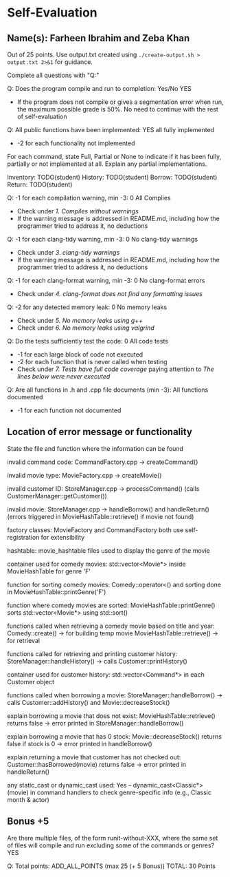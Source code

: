 # Self-Evaluation

## Name(s): Farheen Ibrahim and Zeba Khan

Out of 25 points. Use output.txt created using 
`./create-output.sh > output.txt 2>&1` for guidance.

Complete all questions with "Q:"

Q: Does the program compile and run to completion: Yes/No  YES

- If the program does not compile or gives a segmentation error when run, 
the maximum possible grade is 50%. No need to continue with the rest of self-evaluation

Q: All public functions have been implemented: YES all fully implemented 

- -2 for each functionality not implemented

For each command, state Full, Partial or None to indicate 
if it has been fully, partially or not implemented at all.
Explain any partial implementations.

Inventory: TODO(student)
History: TODO(student)
Borrow: TODO(student)
Return: TODO(student)


Q: -1 for each compilation warning, min -3: 0 All Complies 

- Check under *1. Compiles without warnings*
- If the warning message is addressed in README.md, including how the programmer tried to address it, no deductions

Q: -1 for each clang-tidy warning, min -3: 0 No clang-tidy warnings 

- Check under *3. clang-tidy warnings*
- If the warning message is addressed in README.md, including how the programmer tried to address it, no deductions

Q: -1 for each clang-format warning, min -3: 0 No clang-format errors

- Check under *4. clang-format does not find any formatting issues*


Q: -2 for any detected memory leak: 0 No memory leaks

- Check under *5. No memory leaks using g++*
- Check under *6. No memory leaks using valgrind*

Q: Do the tests sufficiently test the code: 0 All code tests 

- -1 for each large block of code not executed
- -2 for each function that is never called when testing
- Check under *7. Tests have full code coverage* paying attention to *The lines below were never executed*

Q: Are all functions in .h and .cpp file documents (min -3): All functions documented

- -1 for each function not documented

## Location of error message or functionality

State the file and function where the information can be found

invalid command code: CommandFactory.cpp → createCommand()

invalid movie type: MovieFactory.cpp → createMovie()

invalid customer ID: StoreManager.cpp → processCommand() (calls CustomerManager::getCustomer())

invalid movie: StoreManager.cpp → handleBorrow() and handleReturn()
(errors triggered in MovieHashTable::retrieve() if movie not found)

factory classes: MovieFactory and CommandFactory both use self-registration for extensibility

hashtable: movie_hashtable files used to display the genre of the movie 

container used for comedy movies: std::vector<Movie*> inside MovieHashTable for genre 'F'

function for sorting comedy movies: Comedy::operator<() and sorting done in MovieHashTable::printGenre('F')

function where comedy movies are sorted: MovieHashTable::printGenre() sorts std::vector<Movie*> using std::sort()

functions called when retrieving a comedy movie based on title and year: Comedy::create() → for building temp movie
MovieHashTable::retrieve() → for retrieval

functions called for retrieving and printing customer history: StoreManager::handleHistory() →
calls Customer::printHistory()

container used for customer history: std::vector<Command*> in each Customer object

functions called when borrowing a movie: StoreManager::handleBorrow() →
calls Customer::addHistory() and Movie::decreaseStock()

explain borrowing a movie that does not exist: MovieHashTable::retrieve() returns false →
error printed in StoreManager::handleBorrow()

explain borrowing a movie that has 0 stock: Movie::decreaseStock() returns false if stock is 0 →
error printed in handleBorrow()

explain returning a movie that customer has not checked out: Customer::hasBorrowed(movie) returns false →
error printed in handleReturn()

any static_cast or dynamic_cast used: Yes – dynamic_cast<Classic*>(movie) in command handlers to check genre-specific info (e.g., Classic month & actor)

## Bonus +5

Are there multiple files, of the form runit-without-XXX, where the same set of files will compile and run excluding some of the commands or genres? YES

Q: Total points: ADD_ALL_POINTS (max 25 (+ 5 Bonus)) TOTAL: 30 Points 